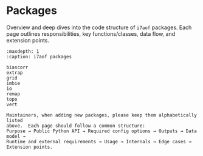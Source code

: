 # Packages

Overview and deep dives into the code structure of `i7aof` packages. Each page outlines responsibilities, key functions/classes, data flow, and extension points.

```{toctree}
:maxdepth: 1
:caption: i7aof packages

biascorr
extrap
grid
imbie
io
remap
topo
vert
```

```{note}
Maintainers, when adding new packages, please keep them alphabetically listed
above.  Each page should follow a common structure:
Purpose → Public Python API → Required config options → Outputs → Data model →
Runtime and external requirements → Usage → Internals → Edge cases →
Extension points.
```